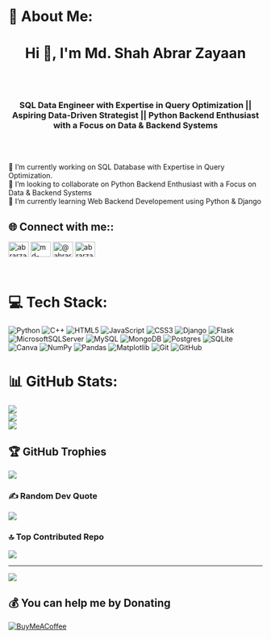 # 💫 About Me:
<h1 align="center">Hi 👋, I'm Md. Shah Abrar Zayaan</h1><br><br>
<h3 align="center">SQL Data Engineer with Expertise in Query Optimization || Aspiring Data-Driven Strategist || Python Backend Enthusiast with a Focus on Data & Backend Systems</h3> <br><br>

🔭 I’m currently working on SQL Database with Expertise in Query Optimization.<br>
👯 I’m looking to collaborate on Python Backend Enthusiast with a Focus on Data & Backend Systems<br>
🌱 I’m currently learning Web Backend Developement using Python & Django<br>


## 🌐 Connect with me::
<p align="left">
<a href="https://twitter.com/abrarzayaan" target="blank"><img align="center" src="https://raw.githubusercontent.com/rahuldkjain/github-profile-readme-generator/master/src/images/icons/Social/twitter.svg" alt="abrarzayaan" height="30" width="40" /></a>
<a href="https://linkedin.com/in/md-shah-abrar-zayaan" target="blank"><img align="center" src="https://raw.githubusercontent.com/rahuldkjain/github-profile-readme-generator/master/src/images/icons/Social/linked-in-alt.svg" alt="md-shah-abrar-zayaan" height="30" width="40" /></a>
<a href="https://www.hackerrank.com/@abrar_bauet" target="blank"><img align="center" src="https://raw.githubusercontent.com/rahuldkjain/github-profile-readme-generator/master/src/images/icons/Social/hackerrank.svg" alt="@abrar_bauet" height="30" width="40" /></a>
<a href="https://www.leetcode.com/abrarzahin0010" target="blank"><img align="center" src="https://raw.githubusercontent.com/rahuldkjain/github-profile-readme-generator/master/src/images/icons/Social/leet-code.svg" alt="abrarzahin0010" height="30" width="40" /></a>
</p><br>

# 💻 Tech Stack:
![Python](https://img.shields.io/badge/python-3670A0?style=for-the-badge&logo=python&logoColor=ffdd54) ![C++](https://img.shields.io/badge/c++-%2300599C.svg?style=for-the-badge&logo=c%2B%2B&logoColor=white) ![HTML5](https://img.shields.io/badge/html5-%23E34F26.svg?style=for-the-badge&logo=html5&logoColor=white) ![JavaScript](https://img.shields.io/badge/javascript-%23323330.svg?style=for-the-badge&logo=javascript&logoColor=%23F7DF1E) ![CSS3](https://img.shields.io/badge/css3-%231572B6.svg?style=for-the-badge&logo=css3&logoColor=white) ![Django](https://img.shields.io/badge/django-%23092E20.svg?style=for-the-badge&logo=django&logoColor=white) ![Flask](https://img.shields.io/badge/flask-%23000.svg?style=for-the-badge&logo=flask&logoColor=white) ![MicrosoftSQLServer](https://img.shields.io/badge/Microsoft%20SQL%20Server-CC2927?style=for-the-badge&logo=microsoft%20sql%20server&logoColor=white) ![MySQL](https://img.shields.io/badge/mysql-4479A1.svg?style=for-the-badge&logo=mysql&logoColor=white) ![MongoDB](https://img.shields.io/badge/MongoDB-%234ea94b.svg?style=for-the-badge&logo=mongodb&logoColor=white) ![Postgres](https://img.shields.io/badge/postgres-%23316192.svg?style=for-the-badge&logo=postgresql&logoColor=white) ![SQLite](https://img.shields.io/badge/sqlite-%2307405e.svg?style=for-the-badge&logo=sqlite&logoColor=white) ![Canva](https://img.shields.io/badge/Canva-%2300C4CC.svg?style=for-the-badge&logo=Canva&logoColor=white) ![NumPy](https://img.shields.io/badge/numpy-%23013243.svg?style=for-the-badge&logo=numpy&logoColor=white) ![Pandas](https://img.shields.io/badge/pandas-%23150458.svg?style=for-the-badge&logo=pandas&logoColor=white) ![Matplotlib](https://img.shields.io/badge/Matplotlib-%23ffffff.svg?style=for-the-badge&logo=Matplotlib&logoColor=black) ![Git](https://img.shields.io/badge/git-%23F05033.svg?style=for-the-badge&logo=git&logoColor=white) ![GitHub](https://img.shields.io/badge/github-%23121011.svg?style=for-the-badge&logo=github&logoColor=white) <br>

# 📊 GitHub Stats:
![](https://github-readme-stats.vercel.app/api?username=abrarzayaan&theme=dark&hide_border=false&include_all_commits=true&count_private=false)<br/>
![](https://nirzak-streak-stats.vercel.app/?user=abrarzayaan&theme=dark&hide_border=false)<br/>
![](https://github-readme-stats.vercel.app/api/top-langs/?username=abrarzayaan&theme=dark&hide_border=false&include_all_commits=true&count_private=false&layout=compact)<br>

## 🏆 GitHub Trophies
![](https://github-profile-trophy.vercel.app/?username=abrarzayaan&theme=radical&no-frame=false&no-bg=true&margin-w=4)

### ✍️ Random Dev Quote
![](https://quotes-github-readme.vercel.app/api?type=horizontal&theme=radical)

### 🔝 Top Contributed Repo
![](https://github-contributor-stats.vercel.app/api?username=abrarzayaan&limit=5&theme=dark&combine_all_yearly_contributions=true)

---
[![](https://visitcount.itsvg.in/api?id=abrarzayaan&icon=0&color=0)](https://visitcount.itsvg.in)

  ## 💰 You can help me by Donating
  [![BuyMeACoffee](https://img.shields.io/badge/Buy%20Me%20a%20Coffee-ffdd00?style=for-the-badge&logo=buy-me-a-coffee&logoColor=black)](https://buymeacoffee.com/https://cdn.buymeacoffee.com/buttons/v2/default-yellow.png) 

  
<!-- Proudly created with GPRM ( https://gprm.itsvg.in ) -->
